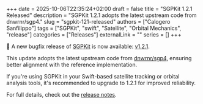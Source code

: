 +++
date = 2025-10-06T22:35:24+02:00
draft = false
title = "SGPKit 1.2.1 Released"
description = "SGPKit 1.2.1 adopts the latest upstream code from dnwrnr/sgp4."
slug = "sgpkit-121-released"
authors = ["Calogero Sanfilippo"]
tags = ["SGPKit", "swift", "Satellite", "Orbital Mechanics", "release"]
categories = ["Releases"]
externalLink = ""
series = []
+++

🚀 A new bugfix release of [SGPKit](https://github.com/csanfilippo/swift-sgp4) is now available: [v1.2.1](https://github.com/csanfilippo/swift-sgp4/releases/tag/1.2.1).

This update adopts the latest upstream code from [dnwrnr/sgp4](https://github.com/dnwrnr/sgp4), ensuring better alignment with the reference implementation.

If you're using SGPKit in your Swift-based satellite tracking or orbital analysis tools, it's recommended to upgrade to 1.2.1 for improved reliability.

For full details, check out the [release notes](https://github.com/csanfilippo/swift-sgp4/releases/tag/1.2.1).
